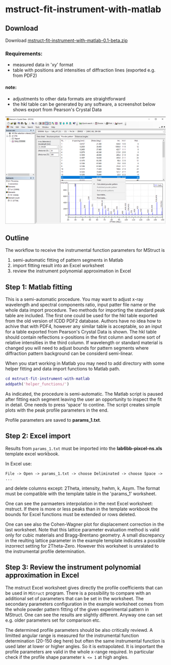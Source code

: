 # mstruct-fit-instrument-with-matlab

## Download

Download [mstruct-fit-instrument-with-matlab-0.1-beta.zip](https://github.com/xray-group/mstruct-fit-instrument-with-matlab/archive/v0.1-beta.tar.gz)

### Requirements:

- measured data in 'xy' format
- table with positions and intensities of diffraction lines (exported e.g. from PDF2)

#### note:
- adjustments to other data formats are straightforward
- the hkl table can be generated by any software, a screenshot below shows export from Pearson's Crystal Data

![Pearson's crystal data - hkl table export](/doc/PCD-export-LaB6-table.png)

## Outline

The workflow to receive the instrumental function parameters for MStruct is

1. semi-automatic fitting of pattern segments in Matlab
2. import fitting result into an Excel worksheet
3. review the instrument polynomial approximation in Excel

## Step 1: Matlab fitting

This is a semi-automatic procedure. You may want to adjust x-ray wavelength and spectral components ratio,
input patter file name or the whole data import procedure. Two methods for importing the standard peak table
are included. The first one could be used for the hkl table exported from the old version of ICDD PDF2
database. Authors have no idea how to achive that with PDF4, however any similar table is acceptable,
so an input for a table exported from Pearson's Crystal Data is shown. The hkl table should contain
reflections x-positions in the first column and some sort of relative intensities in the third column.
If wavelength or standard material is changed you will need to adjust bounds for pattern segments
where diffraction pattern background can be considerd semi-linear.

When you start working in Matlab you may need to add directory with some helper fitting and data
import functions to Matlab path.

```Matlab
cd mstruct-fit-instrument-with-matlab
addpath('helper_functions/')
```

As indicated, the procedure is semi-automatic. The Matlab script is paused after fitting each segment
leaving the user an opportunity to inspect the fit in detail. One needs to press 'space' to contine.
The script creates simple plots with the peak profile parameters in the end.

Profile parameters are saved to **params_1.txt**.

## Step 2: Excel import

Results from `params_1.txt` must be imported into the **lab6bb-pixcel-ns.xls** template excel workbook.

In Excel use:
```
File -> Open -> params_1.txt -> choose Deliminated -> choose Space -> ...
```
and delete columns except: 2Theta, intensity, hwhm, k, Asym. The format must be compatible with the
template table in the 'params_1' worksheet.

One can see the parmaeters interpolation in the next Excel worksheet: mstruct. If there is more or
less peaks than in the template workbook the bounds for Excel functions must be extended or rows deleted.

One can see also the Cohen-Wagner plot for displacement correction in the last worksheet. Note that this
lattice parameter evaluation method is valid only for cubic materials and Bragg-Brentano geometry.
A small discrepancy in the reulting lattice parameter in the example template indicates a possible
inzorrect setting for 2Theta-Zero. However this worksheet is unralated to the instrumental profile
determination.

## Step 3: Review the instrument polynomial approximation in Excel

The mstruct Excel worksheet gives directly the profile coefficients that can be used in `MStruct`
program. There is a possibility to compare with an additional set of parameters that can be set
in the worksheet. The secondary parameters configuration in the example worksheet comes from the
whole powder pattern fitting of the given experimental pattern in MStruct. One can see the results
are slightly different. Anyway one can set e.g. older parameters set for comparison etc.

The determined profile parameters should be also critically reviewd. A limitted angular range
is measured for the instrumental function determination (20-150 deg here) but often the same
instrumental function is used later at lower or higher angles. So it is extrapolated. It is
important the profile parameters are valid in the whole x-range required. In particular
check if the profile shape parameter `k <= 1` at high angles.
